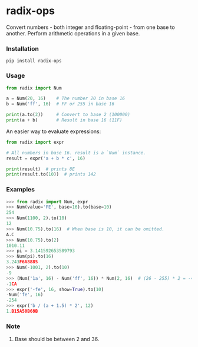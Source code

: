 # radix-ops

Convert numbers - both integer and floating-point - from one base to another.
Perform arithmetic operations in a given base.

### Installation

```Shell
pip install radix-ops
```

### Usage

```Python
from radix import Num

a = Num(20, 16)    # The number 20 in base 16
b = Num('ff', 16)  # FF or 255 in base 16

print(a.to(2))     # Convert to base 2 (100000)
print(a + b)       # Result in base 16 (11F)
```
An easier way to evaluate expressions:

```Python
from radix import expr

# All numbers in base 16. result is a `Num` instance.
result = expr('a + b * c', 16)

print(result)  # prints 8E
print(result.to(10))  # prints 142
```
### Examples

```Python
>>> from radix import Num, expr
>>> Num(value='FE', base=16).to(base=10)
254
>>> Num(1100, 2).to(10)
12
>>> Num(10.75).to(16)  # When base is 10, it can be omitted.
A.C
>>> Num(10.75).to(2)
1010.11
>>> pi = 3.141592653589793
>>> Num(pi).to(16)
3.243F6A8885
>>> Num(-1001, 2).to(10)
-9
>>> (Num('1a', 16) - Num('ff', 16)) * Num(2, 16)  # (26 - 255) * 2 = -458 = -0x1ca
-1CA
>>> expr('-fe', 16, show=True).to(10)
-Num('fe', 16)
-254
>>> expr('b / (a + 1.5) * 2', 12)
1.B15A50B68B
```

### Note

1. Base should be between 2 and 36.

